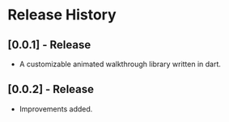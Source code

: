 # Release History

## [0.0.1] - Release

* A customizable animated walkthrough library written in dart.

## [0.0.2] - Release

* Improvements added.
